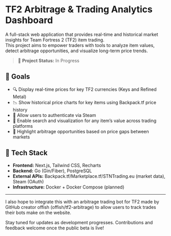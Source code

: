 # TF2 Arbitrage & Trading Analytics Dashboard

A full-stack web application that provides real-time and historical market insights for Team Fortress 2 (TF2) item trading.  
This project aims to empower traders with tools to analyze item values, detect arbitrage opportunities, and visualize long-term price trends.

> 🚧 **Project Status:** In Progress

## 🎯 Goals

- 🔍 Display real-time prices for key TF2 currencies (Keys and Refined Metal)
- 📉 Show historical price charts for key items using Backpack.tf price history
- 🤝 Allow users to authenticate via Steam
- 🧠 Enable search and visualization for any item’s value across trading platforms
- 🧾 Highlight arbitrage opportunities based on price gaps between markets

## 🧱 Tech Stack

- **Frontend:** Next.js, Tailwind CSS, Recharts
- **Backend:** Go (Gin/Fiber), PostgreSQL
- **External APIs:** Backpack.tf/Marketplace.tf/STNTrading.eu (market data), Steam (OAuth)
- **Infrastructure:** Docker + Docker Compose (planned)

---

I also hope to integrate this with an arbitrage trading bot for TF2 made by GitHub creator offish (offish/tf2-arbitrage) to allow users to track trades their bots make on the website. 

Stay tuned for updates as development progresses. Contributions and feedback welcome once the public beta is live!
